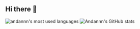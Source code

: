 ## Hi there 👋

<!--
**andannn/andannn** is a ✨ _special_ ✨ repository because its `README.md` (this file) appears on your GitHub profile.

Here are some ideas to get you started:

- 🔭 I’m currently working on ...
- 🌱 I’m currently learning ...
- 👯 I’m looking to collaborate on ...
- 🤔 I’m looking for help with ...
- 💬 Ask me about ...
- 📫 How to reach me: ...
- 😄 Pronouns: ...
- ⚡ Fun fact: ...
-->

![andannn's most used languages](https://github-readme-stats.vercel.app/api/top-langs/?username=andannn&langs_count=4&layout=compact&theme=transparent)
![Andannn's GitHub stats](https://github-readme-stats.vercel.app/api?username=andannn&show_icons=true&theme=transparent)
